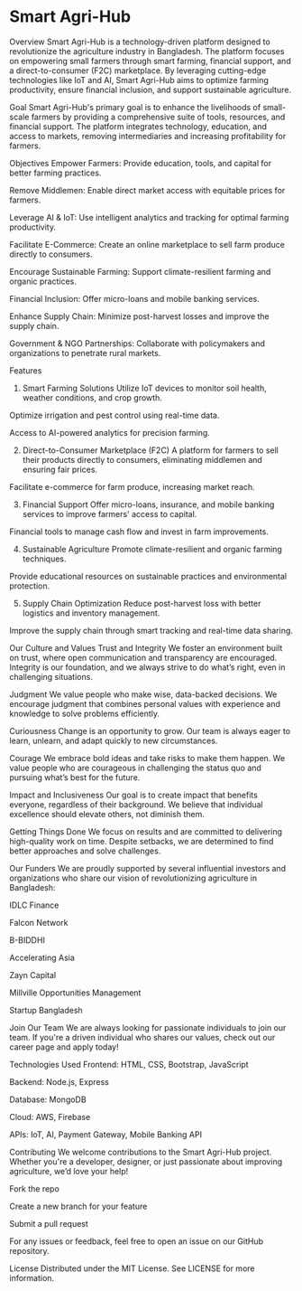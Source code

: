 # Smart Agri-Hub
Overview
Smart Agri-Hub is a technology-driven platform designed to revolutionize the agriculture industry in Bangladesh. The platform focuses on empowering small farmers through smart farming, financial support, and a direct-to-consumer (F2C) marketplace. By leveraging cutting-edge technologies like IoT and AI, Smart Agri-Hub aims to optimize farming productivity, ensure financial inclusion, and support sustainable agriculture.

Goal
Smart Agri-Hub's primary goal is to enhance the livelihoods of small-scale farmers by providing a comprehensive suite of tools, resources, and financial support. The platform integrates technology, education, and access to markets, removing intermediaries and increasing profitability for farmers.

Objectives
Empower Farmers: Provide education, tools, and capital for better farming practices.

Remove Middlemen: Enable direct market access with equitable prices for farmers.

Leverage AI & IoT: Use intelligent analytics and tracking for optimal farming productivity.

Facilitate E-Commerce: Create an online marketplace to sell farm produce directly to consumers.

Encourage Sustainable Farming: Support climate-resilient farming and organic practices.

Financial Inclusion: Offer micro-loans and mobile banking services.

Enhance Supply Chain: Minimize post-harvest losses and improve the supply chain.

Government & NGO Partnerships: Collaborate with policymakers and organizations to penetrate rural markets.

Features
1. Smart Farming Solutions
Utilize IoT devices to monitor soil health, weather conditions, and crop growth.

Optimize irrigation and pest control using real-time data.

Access to AI-powered analytics for precision farming.

2. Direct-to-Consumer Marketplace (F2C)
A platform for farmers to sell their products directly to consumers, eliminating middlemen and ensuring fair prices.

Facilitate e-commerce for farm produce, increasing market reach.

3. Financial Support
Offer micro-loans, insurance, and mobile banking services to improve farmers' access to capital.

Financial tools to manage cash flow and invest in farm improvements.

4. Sustainable Agriculture
Promote climate-resilient and organic farming techniques.

Provide educational resources on sustainable practices and environmental protection.

5. Supply Chain Optimization
Reduce post-harvest loss with better logistics and inventory management.

Improve the supply chain through smart tracking and real-time data sharing.

Our Culture and Values
Trust and Integrity
We foster an environment built on trust, where open communication and transparency are encouraged. Integrity is our foundation, and we always strive to do what’s right, even in challenging situations.

Judgment
We value people who make wise, data-backed decisions. We encourage judgment that combines personal values with experience and knowledge to solve problems efficiently.

Curiousness
Change is an opportunity to grow. Our team is always eager to learn, unlearn, and adapt quickly to new circumstances.

Courage
We embrace bold ideas and take risks to make them happen. We value people who are courageous in challenging the status quo and pursuing what’s best for the future.

Impact and Inclusiveness
Our goal is to create impact that benefits everyone, regardless of their background. We believe that individual excellence should elevate others, not diminish them.

Getting Things Done
We focus on results and are committed to delivering high-quality work on time. Despite setbacks, we are determined to find better approaches and solve challenges.

Our Funders
We are proudly supported by several influential investors and organizations who share our vision of revolutionizing agriculture in Bangladesh:

IDLC Finance

Falcon Network

B-BIDDHI

Accelerating Asia

Zayn Capital

Millville Opportunities Management

Startup Bangladesh

Join Our Team
We are always looking for passionate individuals to join our team. If you're a driven individual who shares our values, check out our career page and apply today!

Technologies Used
Frontend: HTML, CSS, Bootstrap, JavaScript

Backend: Node.js, Express

Database: MongoDB

Cloud: AWS, Firebase

APIs: IoT, AI, Payment Gateway, Mobile Banking API

Contributing
We welcome contributions to the Smart Agri-Hub project. Whether you're a developer, designer, or just passionate about improving agriculture, we’d love your help!

Fork the repo

Create a new branch for your feature

Submit a pull request

For any issues or feedback, feel free to open an issue on our GitHub repository.

License
Distributed under the MIT License. See LICENSE for more information.
